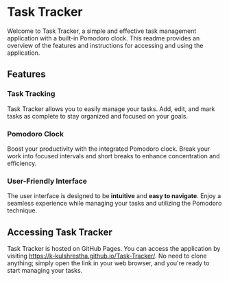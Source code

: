 # Task Tracker
<p>Welcome to Task Tracker, a simple and effective task management application with a built-in Pomodoro clock. This readme provides an overview of the features and instructions for accessing and using the application.</p>

  <h2>Features</h2>

  <h3>Task Tracking</h3>

  <p>Task Tracker allows you to easily manage your tasks. Add, edit, and mark tasks as complete to stay organized and focused on your goals.</p>

  <h3>Pomodoro Clock</h3>

  <p>Boost your productivity with the integrated Pomodoro clock. Break your work into focused intervals and short breaks to enhance concentration and efficiency.</p>

  <h3>User-Friendly Interface</h3>

  <p>The user interface is designed to be <strong>intuitive</strong> and <strong>easy to navigate</strong>. Enjoy a seamless experience while managing your tasks and utilizing the Pomodoro technique.</p>

  <h2>Accessing Task Tracker</h2>

  <p>Task Tracker is hosted on GitHub Pages. You can access the application by visiting <a href="https://k-kulshrestha.github.io/Task-Tracker/" target="_blank">https://k-kulshrestha.github.io/Task-Tracker/</a>. No need to clone anything; simply open the link in your web browser, and you're ready to start managing your tasks.</p>

